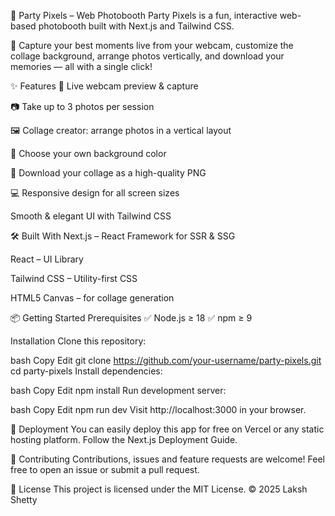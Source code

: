 📸 Party Pixels – Web Photobooth
Party Pixels is a fun, interactive web-based photobooth built with Next.js and Tailwind CSS.

🎉 Capture your best moments live from your webcam, customize the collage background, arrange photos vertically, and download your memories — all with a single click!

✨ Features
🎥 Live webcam preview & capture

📷 Take up to 3 photos per session

🖼️ Collage creator: arrange photos in a vertical layout

🎨 Choose your own background color

📄 Download your collage as a high-quality PNG

💻 Responsive design for all screen sizes

Smooth & elegant UI with Tailwind CSS

🛠️ Built With
Next.js – React Framework for SSR & SSG

React – UI Library

Tailwind CSS – Utility-first CSS

HTML5 Canvas – for collage generation

📦 Getting Started
Prerequisites
✅ Node.js ≥ 18
✅ npm ≥ 9

Installation
Clone this repository:

bash
Copy
Edit
git clone https://github.com/your-username/party-pixels.git
cd party-pixels
Install dependencies:

bash
Copy
Edit
npm install
Run development server:

bash
Copy
Edit
npm run dev
Visit http://localhost:3000 in your browser.

🚢 Deployment
You can easily deploy this app for free on Vercel or any static hosting platform.
Follow the Next.js Deployment Guide.

🤝 Contributing
Contributions, issues and feature requests are welcome!
Feel free to open an issue or submit a pull request.

📄 License
This project is licensed under the MIT License.
© 2025 Laksh Shetty

